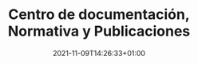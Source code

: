 ---
title: "Centro de documentación, Normativa y Publicaciones"
icon: "fas fa-book"
section_img: "./images/notebook-g0e8eff8dc_1920.jpeg"
date: 2021-11-09T14:26:33+01:00
type: normativa-y-centro-de-documentacion
url: "/tu-administracion/normativa/"
layout: "single"
weight: 8
---